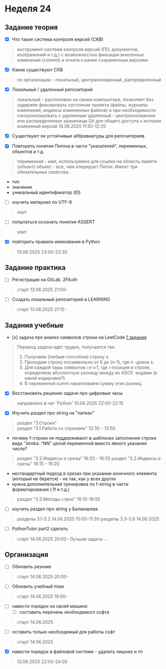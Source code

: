 # Неделя 24

## Задание теория

- [x] Что такое система контроля версий (СКВ)
> инструмент-система контроля версий (ПО, документов, изображений и т.д.) с возможностью фиксации внесенных изменений (commit) и отката к ранее сохраненным версиям
- [x] Какие существуют СКВ
> по организации - локальный, централизованный, распределенный
- [x] Локальный / удаленный репозиторий
> локальный - расположен на своем компьютере, позволяет без задержек фиксировать состояние проекта (файлы, журналы изменений, индексы измененных файлов) и при необходимости синхронизировать с удаленным
> удаленный - централизованное или распределенное хранилище Git для общего доступа к истории изменений версий
  > 14.06.2025 11:50-12:20
- [x] Существуют ли устойчивые аббревиатуры для репозиториев

- [x] Повторить понятия Питона в части "указателей", переменных, объектов и т.д.
> переменная - имя, используемое для ссылки на область памяти (объект)
> объект - все, чем оперирует Питон. Имеет три обязательных свойства:
  - тип
  - значение
  - уникальный идентификатор (ID)

- [ ] изучить материал по UTF-8
> start
- [ ] попытаться осознать понятие ASSERT
> start
- [x] повторить правила именования в Python
> 13.06.2025 23:00-23:30

## Задание практика

- [ ] Регистрация на GitLab. 2FAuth
> старт 13.06.2025 21:00-

- [ ] Создать локальный репозиторий в LEARNING
> старт 13.06.2025 21:15-

## Задания учебные

- [х] задача про анализ символов строки на LeetCode [1 задание](https://leetcode.com/problems/score-of-a-string/description/?envType=problem-list-v2&envId=string)
> Перевод задачи идет трудно, получается так:
> 1. Получаем (любым способом) строку s.
> 2. Проходим строку посимвольно от 0 до (n-1), где n -длина s.
> 3. Для каждой пары символов i  и i+1, где i-позиция в строке, определяем абсолютную разницу между их ASCII -кодами (в какой кодировке?).
> 4. В переменной summ накапливаем сумму этих разниц.

- [x] Восстановить решение задачи про цифровые часы
> направлено в чат 'Python'
> 10.06.2025 22:00-22:15

- [x] Изучить раздел про string на "лапках"
> раздел "3.Строки"     	
> раздел "3.1.Работа со строками" 12:30 - 13:50
  - почему f-строки не поддерживают в шаблонах заполнения строки вида "stroka:.^NN" целой переменной вместо явного указания числа?
> раздел "3.2.Индексы и срезы" 16:20 - 16:55
> раздел "3.2.Индексы и срезы" 18:15 - 19:20
  - нестандартный подход в срезах при указании конечного элемента (который не берется) - не так, как у всех других
  - нужна дополнительная тренировка по f-string в части форматирования (.1f и т.д.)
> раздел "3.3.Методы строк" 19:10-19:55

- [ ] изучить раздел про string у Балакирева
> разделы 3.1-3.2 14.06.2025 10:00-11:30
> разделы 3.3-3.9 14.06.2025 

- [ ] PythonTutor part2 сделать
> старт 14.06.2025 20:00-
> Лучшая задача ... 

## Организация

- [ ] Обновить резюме
> старт 14.06.2025 20:00-

- [ ] Обновить учебный план
> старт 14.06.2025 19:00-

- [ ] навести порядок на своей машине:
  - [ ] составить перечень необходимого софта
> старт 14.06.2025 
  - [ ] оставить только необходимый для работы софт
> старт 14.06.2025
  - [x] навести порядок в файловой системе - удалить лишнее и тп
> 13.06.2025 22:00-24:00
